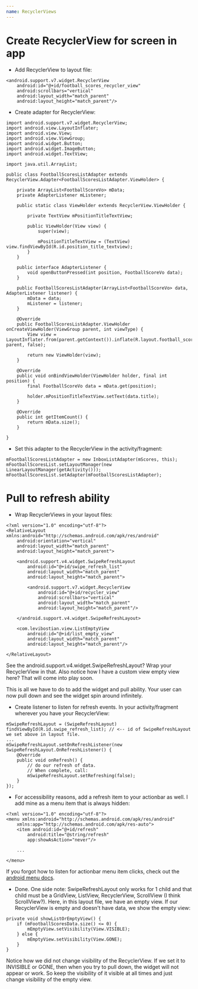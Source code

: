 ```yaml
---
name: RecyclerViews
---
```


# Create RecyclerView for screen in app

* Add RecyclerView to layout file:
```
<android.support.v7.widget.RecyclerView
    android:id="@+id/football_scores_recycler_view"
    android:scrollbars="vertical"
    android:layout_width="match_parent"
    android:layout_height="match_parent"/>
```

* Create adapter for RecyclerView:
```
import android.support.v7.widget.RecyclerView;
import android.view.LayoutInflater;
import android.view.View;
import android.view.ViewGroup;
import android.widget.Button;
import android.widget.ImageButton;
import android.widget.TextView;

import java.util.ArrayList;

public class FootballScoresListAdapter extends RecyclerView.Adapter<FootballScoresListAdapter.ViewHolder> {

    private ArrayList<FootballScoreVo> mData;
    private AdapterListener mListener;

    public static class ViewHolder extends RecyclerView.ViewHolder {

        private TextView mPositionTitleTextView;

        public ViewHolder(View view) {
            super(view);

            mPositionTitleTextView = (TextView) view.findViewById(R.id.position_title_textview);
        }
    }

    public interface AdapterListener {
        void openButtonPressed(int position, FootballScoreVo data);
    }

    public FootballScoresListAdapter(ArrayList<FootballScoreVo> data, AdapterListener listener) {
        mData = data;
        mListener = listener;
    }

    @Override
    public FootballScoresListAdapter.ViewHolder onCreateViewHolder(ViewGroup parent, int viewType) {
        View view = LayoutInflater.from(parent.getContext()).inflate(R.layout.football_scores_list_row, parent, false);

        return new ViewHolder(view);
    }

    @Override
    public void onBindViewHolder(ViewHolder holder, final int position) {
        final FootballScoreVo data = mData.get(position);

        holder.mPositionTitleTextView.setText(data.title);
    }

    @Override
    public int getItemCount() {
        return mData.size();
    }

}
```

* Set this adapter to the RecyclerView in the activity/fragment:
```
mFootballScoresListAdapter = new InboxListAdapter(mScores, this);
mFootballScoresList.setLayoutManager(new LinearLayoutManager(getActivity()));
mFootballScoresList.setAdapter(mFootballScoresListAdapter);
```

# Pull to refresh ability

* Wrap RecyclerViews in your layout files:
```
<?xml version="1.0" encoding="utf-8"?>
<RelativeLayout xmlns:android="http://schemas.android.com/apk/res/android"
    android:orientation="vertical"
    android:layout_width="match_parent"
    android:layout_height="match_parent">

    <android.support.v4.widget.SwipeRefreshLayout
        android:id="@+id/swipe_refresh_list"
        android:layout_width="match_parent"
        android:layout_height="match_parent">

        <android.support.v7.widget.RecyclerView
            android:id="@+id/recycler_view"
            android:scrollbars="vertical"
            android:layout_width="match_parent"
            android:layout_height="match_parent"/>

    </android.support.v4.widget.SwipeRefreshLayout>

    <com.levibostian.view.ListEmptyView
        android:id="@+id/list_empty_view"
        android:layout_width="match_parent"
        android:layout_height="match_parent"/>

</RelativeLayout>
```
See the android.support.v4.widget.SwipeRefreshLayout? Wrap your RecyclerView in that. Also notice how I have a custom view empty view here? That will come into play soon.

This is all we have to do to add the widget and pull ability. Your user can now pull down and see the widget spin around infinitely.

* Create listener to listen for refresh events. In your activity/fragment wherever you have your RecyclerView:
```
mSwipeRefreshLayout = (SwipeRefreshLayout) findViewById(R.id.swipe_refresh_list); // <-- id of SwipeRefreshLayout we set above in layout file.
...
mSwipeRefreshLayout.setOnRefreshListener(new SwipeRefreshLayout.OnRefreshListener() {
    @Override
    public void onRefresh() {
        // do our refresh of data.
        // When complete, call:
        mSwipeRefreshLayout.setRefreshing(false);
    }
});
```

* For accessibility reasons, add a refresh item to your actionbar as well. I add mine as a menu item that is always hidden:
```
<?xml version="1.0" encoding="utf-8"?>
<menu xmlns:android="http://schemas.android.com/apk/res/android"
    xmlns:app="http://schemas.android.com/apk/res-auto">
    <item android:id="@+id/refresh"
        android:title="@string/refresh"
        app:showAsAction="never"/>

    ...

</menu>
```
If you forgot how to listen for actionbar menu item clicks, check out the [android menu docs]('menus').

* Done. One side note: SwipeRefreshLayout only works for 1 child and that child must be a GridView, ListView, RecyclerView, ScrollView (I think ScrollView?). Here, in this layout file, we have an empty view. If our RecyclerView is empty and doesn't have data, we show the empty view:
```
private void showListOrEmptyView() {
    if (mFootballScoresData.size() <= 0) {
        mEmptyView.setVisibility(View.VISIBLE);
    } else {
        mEmptyView.setVisibility(View.GONE);
    }
}
```
Notice how we did not change visibility of the RecyclerView. If we set it to INVISIBLE or GONE, then when you try to pull down, the widget will not appear or work. So keep the visibility of it visible at all times and just change visibility of the empty view.
